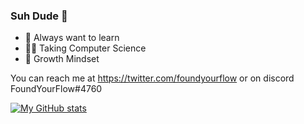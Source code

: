 ### Suh Dude 🤙

- 🔭 Always want to learn
- 👨‍💻 Taking Computer Science
- 🌱 Growth Mindset


You can reach me at https://twitter.com/foundyourflow or on discord FoundYourFlow#4760

[![My GitHub stats](https://github-readme-stats.vercel.app/api?username=foundyourflow)](https://github.com/foundyourflow/github-readme-stats)
